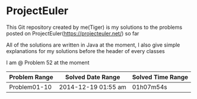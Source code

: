 ProjectEuler
============

This Git repository created by me(Tiger) is my solutions to the problems posted on ProjectEuler(https://projecteuler.net/) so far

All of the solutions are written in Java at the moment, I also give simple explanations for my solutions before the header of every classes


I am @ Problem 52 at the moment



|   Problem Range   |  Solved Date Range  |  Solved Time  Range |
| ------------- | ------------- | ------------- |
|   Problem01-10  | 2014-12-19 01:55 am | 01h07m54s |






